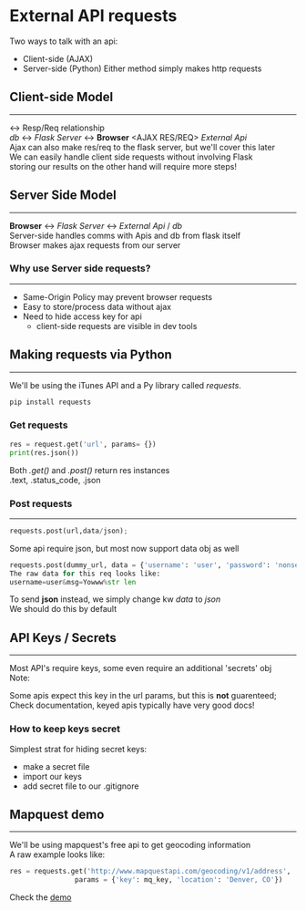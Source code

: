 # External API requests

Two ways to talk with an api:

- Client-side (AJAX)
- Server-side (Python)
  Either method simply makes http requests

## Client-side Model

---

<-> Resp/Req relationship  
_db_ <-> _Flask Server_ <-> **Browser** <AJAX RES/REQ> _External Api_  
Ajax can also make res/req to the flask server, but we'll cover this later  
We can easily handle client side requests without involving Flask  
storing our results on the other hand will require more steps!

## Server Side Model

---

**Browser** <-> _Flask Server_ <-> _External Api_ / _db_  
Server-side handles comms with Apis and db from flask itself  
Browser makes ajax requests from our server

### Why use Server side requests?

---

- Same-Origin Policy may prevent browser requests
- Easy to store/process data without ajax
- Need to hide access key for api
  - client-side requests are visible in dev tools

## Making requests via Python

---

We'll be using the iTunes API and a Py library called _requests_.

```SQL
pip install requests
```

### Get requests

```py
res = request.get('url', params= {})
print(res.json())
```
Both *.get()* and *.post()* return res instances  
.text, .status_code, .json

### Post requests
---
```py
requests.post(url,data/json); 
```
Some api require json, but most now support data obj as well
```py
requests.post(dummy_url, data = {'username': 'user', 'password': 'nonsense', 'msg':'Yowww'})
The raw data for this req looks like:
username=user&msg=Yowww%str len
```
To send **json** instead, we simply change kw *data* to *json*  
We should do this by default  

## API Keys / Secrets
---
Most API's require keys, some even require an additional 'secrets' obj  
Note:  

Some apis expect this key in the url params, but this is **not** guarenteed;
Check documentation, keyed apis typically have very good docs!  

### How to keep keys secret
Simplest strat for hiding secret keys:
- make a secret file
- import our keys
- add secret file to our .gitignore
 

## Mapquest demo
---
We'll be using mapquest's free api to get geocoding information  
A raw example looks like:
```py
res = requests.get('http://www.mapquestapi.com/geocoding/v1/address',
                params = {'key': mq_key, 'location': 'Denver, CO'})
```
Check the [demo](notes/mapquest_demo/app.py)
